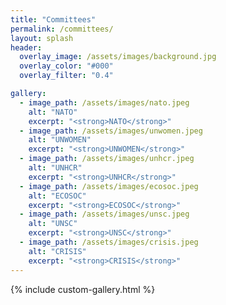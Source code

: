 ```yaml
---
title: "Committees"
permalink: /committees/
layout: splash
header:
  overlay_image: /assets/images/background.jpg
  overlay_color: "#000"
  overlay_filter: "0.4"

gallery:
  - image_path: /assets/images/nato.jpeg
    alt: "NATO"
    excerpt: "<strong>NATO</strong>"
  - image_path: /assets/images/unwomen.jpeg
    alt: "UNWOMEN"
    excerpt: "<strong>UNWOMEN</strong>"
  - image_path: /assets/images/unhcr.jpeg
    alt: "UNHCR"
    excerpt: "<strong>UNHCR</strong>"
  - image_path: /assets/images/ecosoc.jpeg
    alt: "ECOSOC"
    excerpt: "<strong>ECOSOC</strong>"
  - image_path: /assets/images/unsc.jpeg
    alt: "UNSC"
    excerpt: "<strong>UNSC</strong>"
  - image_path: /assets/images/crisis.jpeg
    alt: "CRISIS"
    excerpt: "<strong>CRISIS</strong>"
---
```


{% include custom-gallery.html %}
